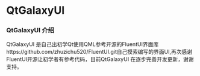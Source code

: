 # QtGalaxyUI  

### QtGalaxyUI 介绍

QtGalaxyUI 是自己出初学Qt使用QML参考开源的FluentUI界面库https://github.com/zhuzichu520/FluentUI.git自己摸索编写的界面UI,再次感谢FluentUI开源让初学者有参考代码，目前QtGalaxyUI 在逐步完善开发更新，谢谢支持。

